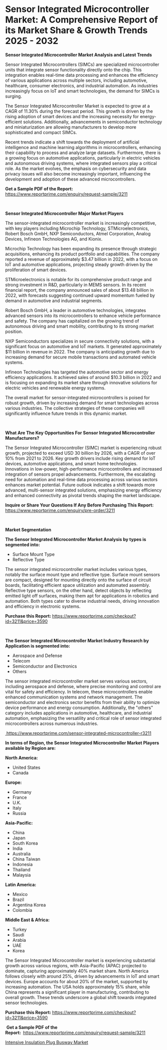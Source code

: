 <p><h1>Sensor Integrated Microcontroller Market: A Comprehensive Report of its Market Share & Growth Trends 2025 - 2032</h1></p><p><strong>Sensor Integrated Microcontroller Market Analysis and Latest Trends</strong></p>
<p><p>Sensor Integrated Microcontrollers (SIMCs) are specialized microcontroller units that integrate sensor functionality directly onto the chip. This integration enables real-time data processing and enhances the efficiency of various applications across multiple sectors, including automotive, healthcare, consumer electronics, and industrial automation. As industries increasingly focus on IoT and smart technologies, the demand for SIMCs is surging.</p><p>The Sensor Integrated Microcontroller Market is expected to grow at a CAGR of 11.30% during the forecast period. This growth is driven by the rising adoption of smart devices and the increasing necessity for energy-efficient solutions. Additionally, advancements in semiconductor technology and miniaturization are allowing manufacturers to develop more sophisticated and compact SIMCs. </p><p>Recent trends indicate a shift towards the deployment of artificial intelligence and machine learning algorithms in microcontrollers, enhancing their capability to process and analyze large datasets. Furthermore, there is a growing focus on automotive applications, particularly in electric vehicles and autonomous driving systems, where integrated sensors play a critical role. As the market evolves, the emphasis on cybersecurity and data privacy issues will also become increasingly important, influencing the development and adoption of these advanced microcontrollers.</p></p>
<p><strong>Get a Sample PDF of the Report:&nbsp;</strong> <a href="https://www.reportprime.com/enquiry/request-sample/3211?utm_campaign=3321&utm_medium=2&utm_source=Github&utm_content=ia&utm_term=18032025&utm_id=sensor-integrated-microcontroller">https://www.reportprime.com/enquiry/request-sample/3211</a></p>
<p>&nbsp;</p>
<p><strong>Sensor Integrated Microcontroller Major Market Players</strong></p>
<p><p>The sensor-integrated microcontroller market is increasingly competitive, with key players including Microchip Technology, STMicroelectronics, Robert Bosch GmbH, NXP Semiconductors, Atmel Corporation, Analog Devices, Infineon Technologies AG, and Kionix. </p><p>Microchip Technology has been expanding its presence through strategic acquisitions, enhancing its product portfolio and capabilities. The company reported a revenue of approximately $3.47 billion in 2022, with a focus on IoT and automotive applications, projecting steady growth driven by the proliferation of smart devices.</p><p>STMicroelectronics is notable for its comprehensive product range and strong investment in R&D, particularly in MEMS sensors. In its recent financial report, the company announced sales of about $13.48 billion in 2022, with forecasts suggesting continued upward momentum fueled by demand in automotive and industrial segments.</p><p>Robert Bosch GmbH, a leader in automotive technologies, integrates advanced sensors into its microcontrollers to enhance vehicle performance and safety. The company has capitalized on the growing trend of autonomous driving and smart mobility, contributing to its strong market position. </p><p>NXP Semiconductors specializes in secure connectivity solutions, with a significant focus on automotive and IoT markets. It generated approximately $11 billion in revenue in 2022. The company is anticipating growth due to increasing demand for secure mobile transactions and automated vehicle systems.</p><p>Infineon Technologies has targeted the automotive sector and energy efficiency applications. It achieved sales of around $10.3 billion in 2022 and is focusing on expanding its market share through innovative solutions for electric vehicles and renewable energy systems.</p><p>The overall market for sensor-integrated microcontrollers is poised for robust growth, driven by increasing demand for smart technologies across various industries. The collective strategies of these companies will significantly influence future trends in this dynamic market.</p></p>
<p>&nbsp;</p>
<p><strong>What Are The Key Opportunities For Sensor Integrated Microcontroller Manufacturers?</strong></p>
<p><p>The Sensor Integrated Microcontroller (SIMC) market is experiencing robust growth, projected to exceed USD 30 billion by 2026, with a CAGR of over 10% from 2021 to 2026. Key growth drivers include rising demand for IoT devices, automotive applications, and smart home technologies. Innovations in low-power, high-performance microcontrollers and increased integration of sensors propel advancements. Furthermore, the escalating need for automation and real-time data processing across various sectors enhances market potential. Future outlook indicates a shift towards more advanced, multi-sensor integrated solutions, emphasizing energy efficiency and enhanced connectivity as pivotal trends shaping the market landscape.</p></p>
<p><strong>Inquire or Share Your Questions If Any Before Purchasing This Report:</strong> <a href="https://www.reportprime.com/enquiry/pre-order/3211?utm_campaign=3321&utm_medium=2&utm_source=Github&utm_content=ia&utm_term=18032025&utm_id=sensor-integrated-microcontroller">https://www.reportprime.com/enquiry/pre-order/3211</a></p>
<p>&nbsp;</p>
<p><strong>Market Segmentation</strong></p>
<p><strong>The Sensor Integrated Microcontroller Market Analysis by types is segmented into:</strong></p>
<p><ul><li>Surface Mount Type</li><li>Reflective Type</li></ul></p>
<p><p>The sensor integrated microcontroller market includes various types, notably the surface mount type and reflective type. Surface mount sensors are compact, designed for mounting directly onto the surface of circuit boards, facilitating efficient space utilization and automated assembly. Reflective type sensors, on the other hand, detect objects by reflecting emitted light off surfaces, making them apt for applications in robotics and automation. Both types cater to diverse industrial needs, driving innovation and efficiency in electronic systems.</p></p>
<p><strong>Purchase this Report:&nbsp;</strong><a href="https://www.reportprime.com/checkout?id=3211&price=3590&utm_campaign=3321&utm_medium=2&utm_source=Github&utm_content=ia&utm_term=18032025&utm_id=sensor-integrated-microcontroller">https://www.reportprime.com/checkout?id=3211&price=3590</a></p>
<p>&nbsp;</p>
<p><strong>The Sensor Integrated Microcontroller Market Industry Research by Application is segmented into:</strong></p>
<p><ul><li>Aerospace and Defense</li><li>Telecom</li><li>Semiconductor and Electronics</li><li>Others</li></ul></p>
<p><p>The sensor integrated microcontroller market serves various sectors, including aerospace and defense, where precise monitoring and control are vital for safety and efficiency. In telecom, these microcontrollers enable enhanced communication systems and network management. The semiconductor and electronics sector benefits from their ability to optimize device performance and energy consumption. Additionally, the "others" category includes applications in automotive, healthcare, and industrial automation, emphasizing the versatility and critical role of sensor integrated microcontrollers across numerous industries.</p></p>
<p><a href="https://www.reportprime.com/sensor-integrated-microcontroller-r3211?utm_campaign=3321&utm_medium=2&utm_source=Github&utm_content=ia&utm_term=18032025&utm_id=sensor-integrated-microcontroller">&nbsp;https://www.reportprime.com/sensor-integrated-microcontroller-r3211</a></p>
<p><strong>In terms of Region, the Sensor Integrated Microcontroller Market Players available by Region are:</strong></p>
<p>
    <p> <strong> North America: </strong>
        <ul>
            <li>United States</li>
            <li>Canada</li>
        </ul>
        </p> 
    <p> <strong> Europe: </strong>
        <ul>
            <li>Germany</li>
            <li>France</li>
            <li>U.K.</li>
            <li>Italy</li>
            <li>Russia</li>
        </ul>
        </p> 
    <p> <strong> Asia-Pacific: </strong>
        <ul>
            <li>China</li>
            <li>Japan</li>
            <li>South Korea</li>
            <li>India</li>
            <li>Australia</li>
            <li>China Taiwan</li>
            <li>Indonesia</li>
            <li>Thailand</li>
            <li>Malaysia</li>
        </ul>
        </p> 
    <p> <strong> Latin America: </strong>
        <ul>
            <li>Mexico</li>
            <li>Brazil</li>
            <li>Argentina Korea</li>
            <li>Colombia</li>
        </ul>
        </p> 
    <p> <strong> Middle East & Africa: </strong>
        <ul>
            <li>Turkey</li>
            <li>Saudi</li>
            <li>Arabia</li>
            <li>UAE</li>
            <li>Korea</li>
        </ul>
    </p>
    </p>
<p><p>The Sensor Integrated Microcontroller market is experiencing substantial growth across various regions, with Asia-Pacific (APAC) projected to dominate, capturing approximately 40% market share. North America follows closely with around 25%, driven by advancements in IoT and smart devices. Europe accounts for about 20% of the market, supported by increasing automation. The USA holds approximately 15% share, while China represents a significant player in manufacturing, contributing to overall growth. These trends underscore a global shift towards integrated sensor technologies.</p></p>
<p><strong>Purchase this Report: </strong><a href="https://www.reportprime.com/checkout?id=3211&price=3590&utm_campaign=3321&utm_medium=2&utm_source=Github&utm_content=ia&utm_term=18032025&utm_id=sensor-integrated-microcontroller">https://www.reportprime.com/checkout?id=3211&price=3590</a></p>
<p>&nbsp;<strong>Get a Sample PDF of the Report:&nbsp;&nbsp;</strong><a href="https://www.reportprime.com/enquiry/request-sample/3211?utm_campaign=3321&utm_medium=2&utm_source=Github&utm_content=ia&utm_term=18032025&utm_id=sensor-integrated-microcontroller">https://www.reportprime.com/enquiry/request-sample/3211</a></p>
<p><strong></strong></p>
<p><p><a href="https://github.com/kaidaloeckf7/Market-Research-Report-List-1/blob/main/intensive-insulation-plug-busway-market.md?utm_campaign=3321&utm_medium=2&utm_source=Github&utm_content=ia&utm_term=18032025&utm_id=sensor-integrated-microcontroller">Intensive Insulation Plug Busway Market</a></p></p>
